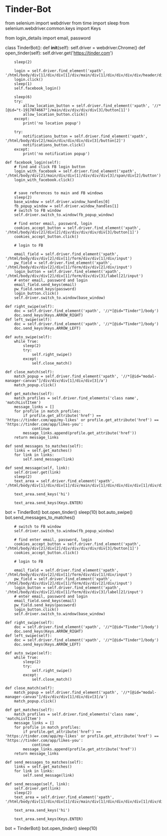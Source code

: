 # Tinder-Bot
from selenium import webdriver
from time import sleep
from selenium.webdriver.common.keys import Keys

from login_details import email, password

class TinderBot():
    def __init__(self):
        self.driver = webdriver.Chrome()
    def open_tinder(self):
        self.driver.get('https://tinder.com')

        sleep(2)

        login = self.driver.find_element('xpath', '/html/body/div[1]/div/div[1]/div/main/div[1]/div/div/div/div/header/div/div[2]/div[2]/a/div[2]/div[2]')
        login.click()
        sleep(1)
        self.facebook_login()

        sleep(6)
        try:
            allow_location_button = self.driver.find_element('xpath', '//*[@id="t-1917074667"]/main/div/div/div/div[3]/button[1]')
            allow_location_button.click()
        except:
            print('no location popup')

        try:
            notifications_button = self.driver.find_element('xpath', '/html/body/div[2]/main/div/div/div/div[3]/button[2]')
            notifications_button.click()
        except:
            print('no notification popup')
    
    def facebook_login(self):
        # find and click FB login button
        login_with_facebook = self.driver.find_element('xpath', '/html/body/div[2]/main/div/div[1]/div/div/div[3]/span/div[2]/button')
        login_with_facebook.click()

        
        # save references to main and FB windows
        sleep(2)
        base_window = self.driver.window_handles[0]
        fb_popup_window = self.driver.window_handles[1]
        # switch to FB window
        self.driver.switch_to.window(fb_popup_window)

        # find enter email, password, login
        cookies_accept_button = self.driver.find_element('xpath', '/html/body/div[2]/div[2]/div/div/div/div/div[3]/button[1]')
        cookies_accept_button.click()

        # login to FB

        email_field = self.driver.find_element('xpath', '/html/body/div/div[2]/div[1]/form/div/div[1]/div/input')
        pw_field = self.driver.find_element('xpath', '/html/body/div/div[2]/div[1]/form/div/div[2]/div/input')
        login_button = self.driver.find_element('xpath', '/html/body/div/div[2]/div[1]/form/div/div[3]/label[2]/input')
        # enter email, password and login
        email_field.send_keys(email)
        pw_field.send_keys(password)
        login_button.click()
        self.driver.switch_to.window(base_window)

    def right_swipe(self):
        doc = self.driver.find_element('xpath', '//*[@id="Tinder"]/body')
        doc.send_keys(Keys.ARROW_RIGHT)
    def left_swipe(self):
        doc = self.driver.find_element('xpath', '//*[@id="Tinder"]/body')
        doc.send_keys(Keys.ARROW_LEFT)

    def auto_swipe(self):
        while True:
            sleep(2)
            try:
                self.right_swipe()
            except:
                self.close_match()

    def close_match(self):
        match_popup = self.driver.find_element('xpath', '//*[@id="modal-manager-canvas"]/div/div/div[1]/div/div[3]/a')
        match_popup.click()

    def get_matches(self):
        match_profiles = self.driver.find_elements('class name', 'matchListItem')
        message_links = []
        for profile in match_profiles:
            if profile.get_attribute('href') == 'https://tinder.com/app/my-likes' or profile.get_attribute('href') == 'https://tinder.com/app/likes-you':
                continue
            message_links.append(profile.get_attribute('href'))
        return message_links

    def send_messages_to_matches(self):
        links = self.get_matches()
        for link in links:
            self.send_message(link)

    def send_message(self, link):
        self.driver.get(link)
        sleep(2)
        text_area = self.driver.find_element('xpath', '/html/body/div[1]/div/div[1]/div/main/div[1]/div/div/div/div[1]/div/div/div[3]/form/textarea')

        text_area.send_keys('hi')

        text_area.send_keys(Keys.ENTER)

bot = TinderBot()
bot.open_tinder()
sleep(10)
bot.auto_swipe()
bot.send_messages_to_matches()

        # switch to FB window
        self.driver.switch_to.window(fb_popup_window)

        # find enter email, password, login
        cookies_accept_button = self.driver.find_element('xpath', '/html/body/div[2]/div[2]/div/div/div/div/div[3]/button[1]')
        cookies_accept_button.click()

        # login to FB

        email_field = self.driver.find_element('xpath', '/html/body/div/div[2]/div[1]/form/div/div[1]/div/input')
        pw_field = self.driver.find_element('xpath', '/html/body/div/div[2]/div[1]/form/div/div[2]/div/input')
        login_button = self.driver.find_element('xpath', '/html/body/div/div[2]/div[1]/form/div/div[3]/label[2]/input')
        # enter email, password and login
        email_field.send_keys(email)
        pw_field.send_keys(password)
        login_button.click()
        self.driver.switch_to.window(base_window)

    def right_swipe(self):
        doc = self.driver.find_element('xpath', '//*[@id="Tinder"]/body')
        doc.send_keys(Keys.ARROW_RIGHT)
    def left_swipe(self):
        doc = self.driver.find_element('xpath', '//*[@id="Tinder"]/body')
        doc.send_keys(Keys.ARROW_LEFT)

    def auto_swipe(self):
        while True:
            sleep(2)
            try:
                self.right_swipe()
            except:
                self.close_match()

    def close_match(self):
        match_popup = self.driver.find_element('xpath', '//*[@id="modal-manager-canvas"]/div/div/div[1]/div/div[3]/a')
        match_popup.click()

    def get_matches(self):
        match_profiles = self.driver.find_elements('class name', 'matchListItem')
        message_links = []
        for profile in match_profiles:
            if profile.get_attribute('href') == 'https://tinder.com/app/my-likes' or profile.get_attribute('href') == 'https://tinder.com/app/likes-you':
                continue
            message_links.append(profile.get_attribute('href'))
        return message_links

    def send_messages_to_matches(self):
        links = self.get_matches()
        for link in links:
            self.send_message(link)

    def send_message(self, link):
        self.driver.get(link)
        sleep(2)
        text_area = self.driver.find_element('xpath', '/html/body/div[1]/div/div[1]/div/main/div[1]/div/div/div/div[1]/div/div/div[3]/form/textarea')

        text_area.send_keys('hi')

        text_area.send_keys(Keys.ENTER)

bot = TinderBot()
bot.open_tinder()
sleep(10)

